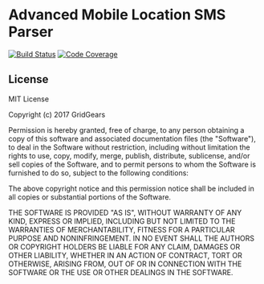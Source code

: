 # Advanced Mobile Location SMS Parser

[![Build Status](https://travis-ci.org/GridGears/aml-sms-parser.svg?branch=master)](https://travis-ci.org/GridGears/aml-sms-parser)
[![Code Coverage](https://codecov.io/github/GridGears/aml-sms-parser/coverage.svg?branch=master)](https://codecov.io/github/GridGears/aml-sms-parser/coverage.svg?branch=master)

## License
MIT License

Copyright (c) 2017 GridGears

Permission is hereby granted, free of charge, to any person obtaining a copy
of this software and associated documentation files (the "Software"), to deal
in the Software without restriction, including without limitation the rights
to use, copy, modify, merge, publish, distribute, sublicense, and/or sell
copies of the Software, and to permit persons to whom the Software is
furnished to do so, subject to the following conditions:

The above copyright notice and this permission notice shall be included in all
copies or substantial portions of the Software.

THE SOFTWARE IS PROVIDED "AS IS", WITHOUT WARRANTY OF ANY KIND, EXPRESS OR
IMPLIED, INCLUDING BUT NOT LIMITED TO THE WARRANTIES OF MERCHANTABILITY,
FITNESS FOR A PARTICULAR PURPOSE AND NONINFRINGEMENT. IN NO EVENT SHALL THE
AUTHORS OR COPYRIGHT HOLDERS BE LIABLE FOR ANY CLAIM, DAMAGES OR OTHER
LIABILITY, WHETHER IN AN ACTION OF CONTRACT, TORT OR OTHERWISE, ARISING FROM,
OUT OF OR IN CONNECTION WITH THE SOFTWARE OR THE USE OR OTHER DEALINGS IN THE
SOFTWARE.
